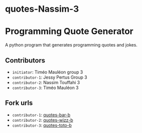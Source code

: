 # quotes-Nassim-3
# Programming Quote Generator

A python program that generates programming quotes and jokes.

## Contributors
- `initiator`: Timéo Mauléon group 3
- `contributor-1`: Jessy Pertus Group 3
- `contributor-2`: Nassim Touffahi 3
- `contributor-3`: Timéo Mauléon 3 

## Fork urls
- `contributor-1`: [quotes-bar-b](url-1)
- `contributor-2`: [quotes-wizz-b](url-2)
- `contributor-3`: [quotes-toto-b](url-3)

